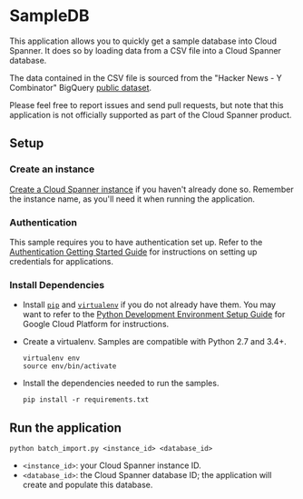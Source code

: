 # SampleDB

This application allows you to quickly get a sample database into Cloud Spanner.
It does so by loading data from a CSV file into a Cloud Spanner database.

The data contained in the CSV file is sourced from the "Hacker News - Y
Combinator" BigQuery
[public dataset](https://cloud.google.com/bigquery/public-data/).

Please feel free to report issues and send pull requests, but note that this
application is not officially supported as part of the Cloud Spanner product.

## Setup

### Create an instance

[Create a Cloud Spanner instance](https://cloud.google.com/spanner/docs/quickstart-console)
if you haven't already done so. Remember the instance name, as you'll need it
when running the application.

### Authentication

This sample requires you to have authentication set up. Refer to the
[Authentication Getting Started Guide](https://cloud.google.com/docs/authentication/getting-started)
for instructions on setting up credentials for applications.

### Install Dependencies

* Install [`pip`](https://pip.pypa.io/) and
  [`virtualenv`](https://virtualenv.pypa.io/) if you do not already have them.
  You may want to refer to the [Python Development Environment Setup
  Guide](https://cloud.google.com/python/setup) for Google Cloud Platform for
  instructions.

* Create a virtualenv. Samples are compatible with Python 2.7 and 3.4+.

      virtualenv env
      source env/bin/activate

* Install the dependencies needed to run the samples.

      pip install -r requirements.txt

## Run the application

    python batch_import.py <instance_id> <database_id>

* `<instance_id>`: your Cloud Spanner instance ID.
* `<database_id>`: the Cloud Spanner database ID; the application will create
  and populate this database.
